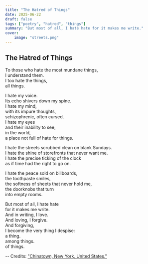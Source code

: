 ```yaml
---
title: "The Hatred of Things"
date: 2025-06-22
draft: false
tags: ["poetry", "hatred", "things"]
summary: "But most of all, I hate hate for it makes me write."
cover:
    image: "streets.png"
---
```


## The Hatred of Things

To those who hate the most mundane things,<br>
I understand them.<br>
I too hate the things,<br> 
all things.<br>

I hate my voice.<br>
Its echo shivers down my spine.<br>
I hate my mind,<br>
with its impure thoughts,<br>
schizophrenic, often cursed.<br>
I hate my eyes<br>
and their inability to see,<br>
in the world,<br>
a place not full of hate for things.<br>

I hate the streets scrubbed clean on blank Sundays.<br>
I hate the shine of storefronts that never want me.<br>
I hate the precise ticking of the clock<br>
as if time had the right to go on.<br>

I hate the peace sold on billboards,<br>
the toothpaste smiles,<br>
the softness of sheets that never hold me,<br>
the doorknobs that turn<br>
into empty rooms.<br>

But most of all, I hate hate<br>
for it makes me write.<br>
And in writing, I love.<br>
And loving, I forgive.<br>
And forgiving,<br>
I become the very thing I despise:<br>
a thing.<br>
among things.<br>
of things.<br>

--
Credits: ["Chinatown, New York, United States."](https://www.rawpixel.com/image/3291941/free-photo-image-new-york-streets-city)
